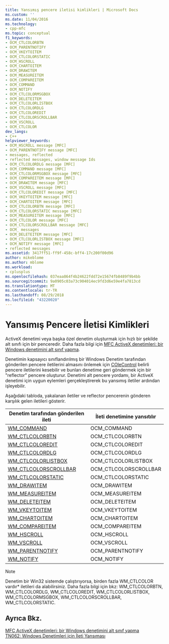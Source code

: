 ```yaml
---
title: Yansımış pencere iletisi kimlikleri | Microsoft Docs
ms.custom: ''
ms.date: 11/04/2016
ms.technology:
- cpp-mfc
ms.topic: conceptual
f1_keywords:
- OCM_CTLCOLORBTN
- OCM_PARENTNOTIFY
- OCM_VKEYTOITEM
- OCM_CTLCOLORSTATIC
- OCM_HSCROLL
- OCM_CHARTOITEM
- OCM_DRAWITEM
- OCM_MEASUREITEM
- OCM_COMPAREITEM
- OCM_COMMAND
- OCM_NOTIFY
- OCM_CTLCOLORMSGBOX
- OCM_DELETEITEM
- OCM_CTLCOLORLISTBOX
- OCM_CTLCOLORDLG
- OCM_CTLCOLOREDIT
- OCM_CTLCOLORSCROLLBAR
- OCM_VSCROLL
- OCM_CTLCOLOR
dev_langs:
- C++
helpviewer_keywords:
- OCM_HSCROLL message [MFC]
- OCM_PARENTNOTIFY message [MFC]
- messages, reflected
- reflected messages, window message Ids
- OCM_CTLCOLORDLG message [MFC]
- OCM_COMMAND message [MFC]
- OCM_CTLCOLORMSGBOX message [MFC]
- OCM_COMPAREITEM message [MFC]
- OCM_DRAWITEM message [MFC]
- OCM_VSCROLL message [MFC]
- OCM_CTLCOLOREDIT message [MFC]
- OCM_VKEYTOITEM message [MFC]
- OCM_CHARTOITEM message [MFC]
- OCM_CTLCOLORBTN message [MFC]
- OCM_CTLCOLORSTATIC message [MFC]
- OCM_MEASUREITEM message [MFC]
- OCM_CTLCOLOR message [MFC]
- OCM_CTLCOLORSCROLLBAR message [MFC]
- OCM_ messages
- OCM_DELETEITEM message [MFC]
- OCM_CTLCOLORLISTBOX message [MFC]
- OCM_NOTIFY message [MFC]
- reflected messages
ms.assetid: 3417ff51-ff9f-458c-bff4-17c200f00d96
author: mikeblome
ms.author: mblome
ms.workload:
- cplusplus
ms.openlocfilehash: 037eaa864f4b24622fdd72e15674fb8489f9b4bb
ms.sourcegitcommit: 9a0905c03a73c904014ec9fd3d6e59e4fa7813cd
ms.translationtype: MT
ms.contentlocale: tr-TR
ms.lasthandoff: 08/29/2018
ms.locfileid: "43220020"
---
```

# <a name="reflected-window-message-ids"></a>Yansımış Pencere İletisi Kimlikleri
ActiveX denetimi veya başka özel denetim oluşturmak için hızlı bir şekilde alt sınıfı için bir penceredir. Daha fazla bilgi için [MFC ActiveX denetimleri: bir Windows denetimini alt sınıf yapma](../mfc/mfc-activex-controls-subclassing-a-windows-control.md).  
  
 Denetimin kapsayıcı sınıflandırılmış bir Windows Denetim tarafından gönderilen pencere iletilerini almasını önlemek için [COleControl](../mfc/reference/colecontrol-class.md) belirli pencere iletilerini kesebilir ve bunları denetime geri göndermek için bir "reflector" pencere oluşturur. Denetimi alt pencere yordamı, bir ActiveX denetimi için uygun eylemleri gerçekleştirerek bu yansımış iletiler ardından işleyebilir.  
  
 Aşağıdaki tabloda, yakalanan iletiler ve reflector pencerenin gönderen karşılık gelen iletileri gösterir.  
  
|Denetim tarafından gönderilen ileti|İleti denetimine yansıtılır|  
|---------------------------------|--------------------------------------|  
|[WM_COMMAND](/windows/desktop/menurc/wm-command)|OCM_COMMAND|  
|[WM_CTLCOLORBTN](/windows/desktop/Controls/wm-ctlcolorbtn)|OCM_CTLCOLORBTN|  
|[WM_CTLCOLOREDIT](/windows/desktop/Controls/wm-ctlcoloredit)|OCM_CTLCOLOREDIT|  
|[WM_CTLCOLORDLG](/windows/desktop/dlgbox/wm-ctlcolordlg)|OCM_CTLCOLORDLG|  
|[WM_CTLCOLORLISTBOX](/windows/desktop/Controls/wm-ctlcolorlistbox)|OCM_CTLCOLORLISTBOX|  
|[WM_CTLCOLORSCROLLBAR](/windows/desktop/Controls/wm-ctlcolorscrollbar)|OCM_CTLCOLORSCROLLBAR|  
|[WM_CTLCOLORSTATIC](/windows/desktop/Controls/wm-ctlcolorstatic)|OCM_CTLCOLORSTATIC|  
|[WM_DRAWITEM](/windows/desktop/Controls/wm-drawitem)|OCM_DRAWITEM|  
|[WM_MEASUREITEM](/windows/desktop/Controls/wm-measureitem)|OCM_MEASUREITEM|  
|[WM_DELETEITEM](/windows/desktop/Controls/wm-deleteitem)|OCM_DELETEITEM|  
|[WM_VKEYTOITEM](/windows/desktop/Controls/wm-vkeytoitem)|OCM_VKEYTOITEM|  
|[WM_CHARTOITEM](/windows/desktop/Controls/wm-chartoitem)|OCM_CHARTOITEM|  
|[WM_COMPAREITEM](/windows/desktop/Controls/wm-compareitem)|OCM_COMPAREITEM|  
|[WM_HSCROLL](/windows/desktop/Controls/wm-hscroll)|OCM_HSCROLL|  
|[WM_VSCROLL](/windows/desktop/Controls/wm-vscroll)|OCM_VSCROLL|  
|[WM_PARENTNOTIFY](/previous-versions/windows/desktop/inputmsg/wm-parentnotify)|OCM_PARENTNOTIFY|  
|[WM_NOTIFY](https://msdn.microsoft.com/library/windows/desktop/bb775583)|OCM_NOTIFY|  
  
> [!NOTE]
>  Denetim bir Win32 sistemde çalıştırıyorsa, birden fazla WM_CTLCOLOR vardır\* iletileri da alabilirsiniz. Daha fazla bilgi için bkz: WM_CTLCOLORBTN, WM_CTLCOLORDLG, WM_CTLCOLOREDIT, WM_CTLCOLORLISTBOX, WM_CTLCOLORMSGBOX, WM_CTLCOLORSCROLLBAR, WM_CTLCOLORSTATIC.  
  
## <a name="see-also"></a>Ayrıca Bkz.  
 [MFC ActiveX denetimleri: bir Windows denetimini alt sınıf yapma](../mfc/mfc-activex-controls-subclassing-a-windows-control.md)   
 [TN062: Windows Denetimleri için İleti Yansıması](../mfc/tn062-message-reflection-for-windows-controls.md)

